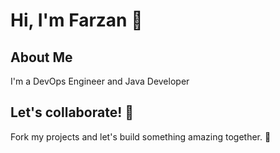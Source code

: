# Hi, I'm Farzan 🚀
## About Me
I'm a DevOps Engineer and Java Developer

## Let's collaborate! 🤝
Fork my projects and let's build something amazing together. 🌌



